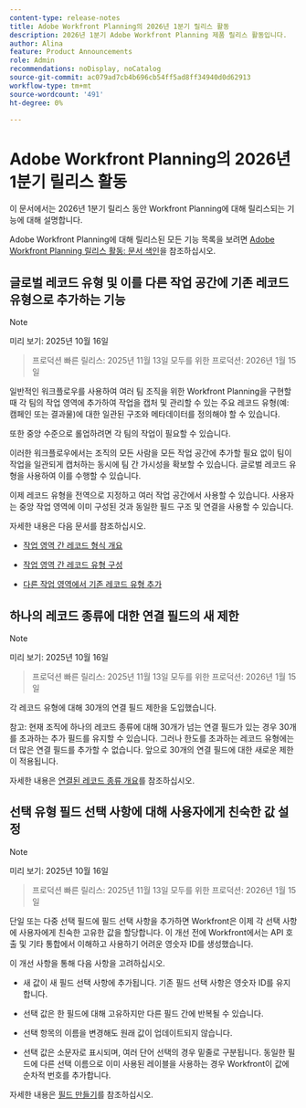 ```yaml
---
content-type: release-notes
title: Adobe Workfront Planning의 2026년 1분기 릴리스 활동
description: 2026년 1분기 Adobe Workfront Planning 제품 릴리스 활동입니다.
author: Alina
feature: Product Announcements
role: Admin
recommendations: noDisplay, noCatalog
source-git-commit: ac079ad7cb4b696cb54ff5ad8ff34940d0d62913
workflow-type: tm+mt
source-wordcount: '491'
ht-degree: 0%

---
```


# Adobe Workfront Planning의 2026년 1분기 릴리스 활동

이 문서에서는 2026년 1분기 릴리스 동안 Workfront Planning에 대해 릴리스되는 기능에 대해 설명합니다.

<!--keep the sentence below for all future quarterly release pages-->

Adobe Workfront Planning에 대해 릴리스된 모든 기능 목록을 보려면 [Adobe Workfront Planning 릴리스 활동: 문서 색인](/help/quicksilver/product-announcements/product-releases/planning-release-activity/planning-release-activity-article-index.md)을 참조하십시오.


## 글로벌 레코드 유형 및 이를 다른 작업 공간에 기존 레코드 유형으로 추가하는 기능

>[!NOTE]
>
>미리 보기: 2025년 10월 16일
>>프로덕션 빠른 릴리스: 2025년 11월 13일
>>모두를 위한 프로덕션: 2026년 1월 15일

일반적인 워크플로우를 사용하여 여러 팀 조직을 위한 Workfront Planning을 구현할 때 각 팀의 작업 영역에 추가하여 작업을 캡처 및 관리할 수 있는 주요 레코드 유형(예: 캠페인 또는 결과물)에 대한 일관된 구조와 메타데이터를 정의해야 할 수 있습니다.

또한 중앙 수준으로 롤업하려면 각 팀의 작업이 필요할 수 있습니다.

이러한 워크플로우에서는 조직의 모든 사람을 모든 작업 공간에 추가할 필요 없이 팀이 작업을 일관되게 캡처하는 동시에 팀 간 가시성을 확보할 수 있습니다. 글로벌 레코드 유형을 사용하여 이를 수행할 수 있습니다.

이제 레코드 유형을 전역으로 지정하고 여러 작업 공간에서 사용할 수 있습니다. 사용자는 중앙 작업 영역에 이미 구성된 것과 동일한 필드 구조 및 연결을 사용할 수 있습니다.

자세한 내용은 다음 문서를 참조하십시오.

* [작업 영역 간 레코드 형식 개요](/help/quicksilver/planning/architecture/cross-workspace-record-types-overview.md)

* [작업 영역 간 레코드 유형 구성](/help/quicksilver/planning/architecture/configure-record-type-cross-workspace-capabilities.md)

* [다른 작업 영역에서 기존 레코드 유형 추가](/help/quicksilver/planning/architecture/add-existing-record-types-from-another-workspace.md)

## 하나의 레코드 종류에 대한 연결 필드의 새 제한

>[!NOTE]
>
>미리 보기: 2025년 10월 16일
>>프로덕션 빠른 릴리스: 2025년 11월 13일
>>모두를 위한 프로덕션: 2026년 1월 15일

각 레코드 유형에 대해 30개의 연결 필드 제한을 도입했습니다.

참고: 현재 조직에 하나의 레코드 종류에 대해 30개가 넘는 연결 필드가 있는 경우 30개를 초과하는 추가 필드를 유지할 수 있습니다. 그러나 한도를 초과하는 레코드 유형에는 더 많은 연결 필드를 추가할 수 없습니다. 앞으로 30개의 연결 필드에 대한 새로운 제한이 적용됩니다.

자세한 내용은 [연결된 레코드 종류 개요](/help/quicksilver/planning/architecture/connect-record-types-overview.md)를 참조하십시오.

## 선택 유형 필드 선택 사항에 대해 사용자에게 친숙한 값 설정

>[!NOTE]
>
>미리 보기: 2025년 10월 16일
>>프로덕션 빠른 릴리스: 2025년 11월 13일
>>모두를 위한 프로덕션: 2026년 1월 15일

단일 또는 다중 선택 필드에 필드 선택 사항을 추가하면 Workfront은 이제 각 선택 사항에 사용자에게 친숙한 고유한 값을 할당합니다. 이 개선 전에 Workfront에서는 API 호출 및 기타 통합에서 이해하고 사용하기 어려운 영숫자 ID를 생성했습니다.

이 개선 사항을 통해 다음 사항을 고려하십시오.

* 새 값이 새 필드 선택 사항에 추가됩니다. 기존 필드 선택 사항은 영숫자 ID를 유지합니다.

* 선택 값은 한 필드에 대해 고유하지만 다른 필드 간에 반복될 수 있습니다.

* 선택 항목의 이름을 변경해도 원래 값이 업데이트되지 않습니다.

* 선택 값은 소문자로 표시되며, 여러 단어 선택의 경우 밑줄로 구분됩니다. 동일한 필드에 다른 선택 이름으로 이미 사용된 레이블을 사용하는 경우 Workfront이 값에 순차적 번호를 추가합니다.

자세한 내용은 [필드 만들기](/help/quicksilver/planning/fields/create-fields.md)를 참조하십시오.